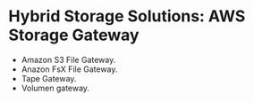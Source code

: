 # Hybrid Storage Solutions: AWS Storage Gateway

+ Amazon S3 File Gateway.
+ Anazon FsX File Gateway.
+ Tape Gateway.
+ Volumen gateway.

